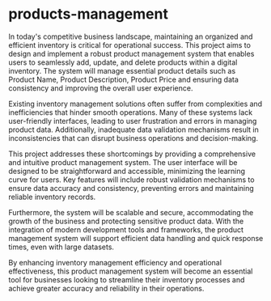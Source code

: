 # products-management
In today's competitive business landscape, maintaining an organized and efficient inventory is critical for operational success. This project aims to design and implement a robust product management system that enables users to seamlessly add, update, and delete products within a digital inventory. The system will manage essential product details such as Product Name, Product Description, Product Price and ensuring data consistency and improving the overall user experience.

Existing inventory management solutions often suffer from complexities and inefficiencies that hinder smooth operations. Many of these systems lack user-friendly interfaces, leading to user frustration and errors in managing product data. Additionally, inadequate data validation mechanisms result in inconsistencies that can disrupt business operations and decision-making.

This project addresses these shortcomings by providing a comprehensive and intuitive product management system. The user interface will be designed to be straightforward and accessible, minimizing the learning curve for users. Key features will include robust validation mechanisms to ensure data accuracy and consistency, preventing errors and maintaining reliable inventory records.

Furthermore, the system will be scalable and secure, accommodating the growth of the business and protecting sensitive product data. With the integration of modern development tools and frameworks, the product management system will support efficient data handling and quick response times, even with large datasets.

By enhancing inventory management efficiency and operational effectiveness, this product management system will become an essential tool for businesses looking to streamline their inventory processes and achieve greater accuracy and reliability in their operations.
